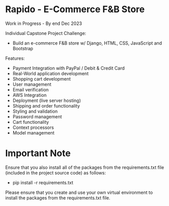 # Rapido - E-Commerce F&B Store

Work in Progress - By end Dec 2023

Individual Capstone Project Challenge:
- Build an e-commerce F&B store w/ Django, HTML, CSS, JavaScript and Bootstrap

Features:
- Payment Integration with PayPal / Debit & Credit Card
- Real-World application development
- Shopping cart development
- User management
- Email verification
- AWS Integration
- Deployment (live server hosting)
- Shipping and order functionality
- Styling and validation
- Password management
- Cart functionality
- Context processors
- Model management

# Important Note

Ensure that you also install all of the packages from the requirements.txt file (included in the project source code) as follows:

- pip install -r requirements.txt

Please ensure that you create and use your own virtual environment to install the packages from the requirements.txt file.
